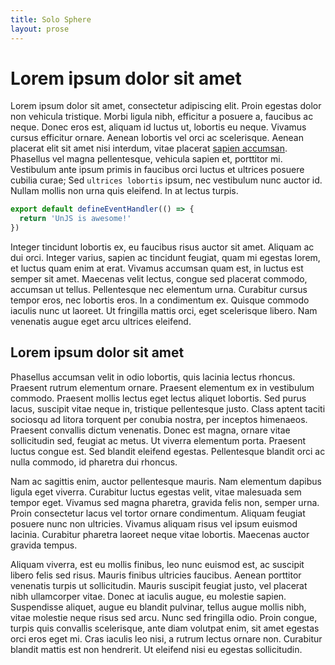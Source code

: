 ```yaml
---
title: Solo Sphere
layout: prose
---
```


# Lorem ipsum dolor sit amet

Lorem ipsum dolor sit amet, consectetur adipiscing elit. Proin egestas dolor non vehicula tristique. Morbi ligula nibh, efficitur a posuere a, faucibus ac neque. Donec eros est, aliquam id luctus ut, lobortis eu neque. Vivamus cursus efficitur ornare. Aenean lobortis vel orci ac scelerisque. Aenean placerat elit sit amet nisi interdum, vitae placerat [sapien accumsan](https://unjs.io). Phasellus vel magna pellentesque, vehicula sapien et, porttitor mi. Vestibulum ante ipsum primis in faucibus orci luctus et ultrices posuere cubilia curae; Sed `ultrices lobortis` ipsum, nec vestibulum nunc auctor id. Nullam mollis non urna quis eleifend. In at lectus turpis.

```ts [my-file.ts]
export default defineEventHandler(() => {
  return 'UnJS is awesome!'
})
```

Integer tincidunt lobortis ex, eu faucibus risus auctor sit amet. Aliquam ac dui orci. Integer varius, sapien ac tincidunt feugiat, quam mi egestas lorem, et luctus quam enim at erat. Vivamus accumsan quam est, in luctus est semper sit amet. Maecenas velit lectus, congue sed placerat commodo, accumsan ut tellus. Pellentesque nec elementum urna. Curabitur cursus tempor eros, nec lobortis eros. In a condimentum ex. Quisque commodo iaculis nunc ut laoreet. Ut fringilla mattis orci, eget scelerisque libero. Nam venenatis augue eget arcu ultrices eleifend.

## Lorem ipsum dolor sit amet

Phasellus accumsan velit in odio lobortis, quis lacinia lectus rhoncus. Praesent rutrum elementum ornare. Praesent elementum ex in vestibulum commodo. Praesent mollis lectus eget lectus aliquet lobortis. Sed purus lacus, suscipit vitae neque in, tristique pellentesque justo. Class aptent taciti sociosqu ad litora torquent per conubia nostra, per inceptos himenaeos. Praesent convallis dictum venenatis. Donec est magna, ornare vitae sollicitudin sed, feugiat ac metus. Ut viverra elementum porta. Praesent luctus congue est. Sed blandit eleifend egestas. Pellentesque blandit orci ac nulla commodo, id pharetra dui rhoncus.

Nam ac sagittis enim, auctor pellentesque mauris. Nam elementum dapibus ligula eget viverra. Curabitur luctus egestas velit, vitae malesuada sem tempor eget. Vivamus sed magna pharetra, gravida felis non, semper urna. Proin consectetur lacus vel tortor ornare condimentum. Aliquam feugiat posuere nunc non ultricies. Vivamus aliquam risus vel ipsum euismod lacinia. Curabitur pharetra laoreet neque vitae lobortis. Maecenas auctor gravida tempus.

Aliquam viverra, est eu mollis finibus, leo nunc euismod est, ac suscipit libero felis sed risus. Mauris finibus ultricies faucibus. Aenean porttitor venenatis turpis ut sollicitudin. Mauris suscipit feugiat justo, vel placerat nibh ullamcorper vitae. Donec at iaculis augue, eu molestie sapien. Suspendisse aliquet, augue eu blandit pulvinar, tellus augue mollis nibh, vitae molestie neque risus sed arcu. Nunc sed fringilla odio. Proin congue, turpis quis convallis scelerisque, ante diam volutpat enim, sit amet egestas orci eros eget mi. Cras iaculis leo nisi, a rutrum lectus ornare non. Curabitur blandit mattis est non hendrerit. Ut eleifend nisi eu egestas sollicitudin.
